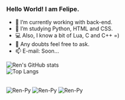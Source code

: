 ### Hello World! I am Felipe.

- 🔭 I’m currently working with back-end.
- 🌱 I’m studying Python, HTML and CSS.
- 💻 Also, I know a bit of Lua, C and C++  =)
- 💬 Any doubts feel free to ask.
- 📫 E-mail: Soon...

![Ren's GitHub stats](https://github-readme-stats.vercel.app/api?username=rendeviluke&show_icons=true&theme=rose_pine)<br>
![Top Langs](https://github-readme-stats.vercel.app/api/top-langs/?username=rendeviluke&layout=compact&theme=rose_pine)

<div style="display: inline_block"><br>
  <img align="center" alt="Ren-Py" src="https://img.shields.io/badge/Python-3776AB?style=for-the-badge&logo=python&logoColor=white">
  <img align="center" alt="Ren-Py" src="https://img.shields.io/badge/HTML-239120?style=for-the-badge&logo=html5&logoColor=white">
  <img align="center" alt="Ren-Py" src="https://img.shields.io/badge/CSS-239120?&style=for-the-badge&logo=css3&logoColor=white">  

